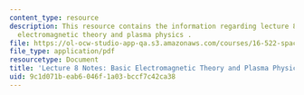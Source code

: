 ```yaml
---
content_type: resource
description: This resource contains the information regarding lecture 8 notes basic
  electromagnetic theory and plasma physics .
file: https://ol-ocw-studio-app-qa.s3.amazonaws.com/courses/16-522-space-propulsion-spring-2015/9c1d071beab6046f1a03bccf7c42ca38_MIT16_522S15_Lecture8.pdf
file_type: application/pdf
resourcetype: Document
title: 'Lecture 8 Notes: Basic Electromagnetic Theory and Plasma Physics'
uid: 9c1d071b-eab6-046f-1a03-bccf7c42ca38
---
```

